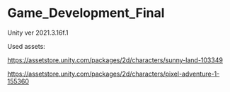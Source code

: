# Game_Development_Final
Unity ver 2021.3.16f.1

Used assets:

https://assetstore.unity.com/packages/2d/characters/sunny-land-103349

https://assetstore.unity.com/packages/2d/characters/pixel-adventure-1-155360
